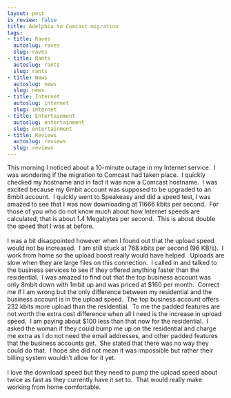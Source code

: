 ```yaml
--- 
layout: post
is_review: false
title: Adelphia to Comcast migration
tags: 
- title: Raves
  autoslug: raves
  slug: raves
- title: Rants
  autoslug: rants
  slug: rants
- title: News
  autoslug: news
  slug: news
- title: Internet
  autoslug: internet
  slug: internet
- title: Entertainment
  autoslug: entertainment
  slug: entertainment
- title: Reviews
  autoslug: reviews
  slug: reviews
---
```

This morning I noticed about a 10-minute outage in my Internet service.&nbsp; I was wondering if the migration to Comcast had taken place.&nbsp; I quickly checked my hostname and in fact it was now a Comcast hostname.&nbsp; I was excited because my 6mbit account was supposed to be upgraded to an 8mbit account.&nbsp; I quickly went to Speakeasy and did a speed test, I was amazed to see that I was now downloading at 11666 kbits per second.&nbsp; For those of you who do not know much about how Internet speeds are calculated, that is about 1.4 Megabytes per second.&nbsp; This is about double the speed that I was at before.<br /><br />I was a bit disappointed however when I found out that the upload speed would not be increased.&nbsp; I am still stuck at 768 kbits per second (96 KB/s).&nbsp; I work from home so the upload boost really would have helped.&nbsp; Uploads are slow when they are large files on this connection.&nbsp; I called in and talked to the business services to see if they offered anything faster than the residential.&nbsp; I was amazed to find out that the top business account was only 8mbit down with 1mbit up and was priced at $160 per month.&nbsp; Correct me if I am wrong but the only difference between my residential and the business account is in the upload speed.&nbsp; The top business account offers 232 kbits more upload than the residential.&nbsp; To me the padded features are not worth the extra cost difference when all I need is the increase in upload speed.&nbsp; I am paying about $100 less than that now for the residential.&nbsp; I asked the woman if they could bump me up on the residential and charge me extra as I do not need the email addresses, and other padded features that the business accounts get.&nbsp; She stated that there was no way they could do that.&nbsp; I hope she did not mean it was impossible but rather their billing system wouldn&rsquo;t allow for it yet.<br /><br />I love the download speed but they need to pump the upload speed about twice as fast as they currently have it set to.&nbsp; That would really make working from home comfortable.<br />
